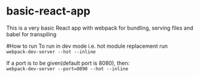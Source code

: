 # basic-react-app
This is a very basic React app with webpack for bundling, serving files and babel for transpiling

#How to run
To run in dev mode i.e. hot module replacement run<br>
`webpack-dev-server --hot --inline`<br>

If a port is to be given(default port is 8080), then:<br>
`webpack-dev-server --port=8090 --hot --inline`<br>
